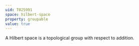 ```yaml
---
uid: T025991
space: hilbert-space
property: groupable
value: true
---
```

A Hilbert space is a topological group with respect to addition.

